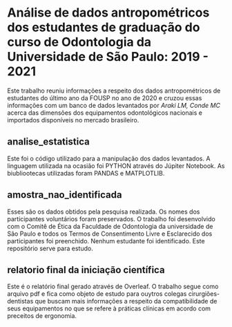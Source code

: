 # Análise de dados antropométricos dos estudantes de graduação do curso de Odontologia da Universidade de São Paulo: 2019 - 2021

Este trabalho reuniu informações a respeito dos dados antropométricos de estudantes do último ano da FOUSP no ano de 2020 e cruzou essas informações com um banco de dados levantados por _Araki LM, Conde MC_ acerca das dimensões dos equipamentos odontológicos nacionais e importados disponíveis no mercado brasileiro. 

## analise_estatistica
Este foi o código utilizado para a manipulação dos dados levantados. A linguagem utilizada na ocasião foi PYTHON através do Júpiter Notebook. As biubliootecas utilizadas foram PANDAS e MATPLOTLIB. 

## amostra_nao_identificada
Esses são os dados obtidos pela pesquisa realizada. Os nomes dos participantes voluntários foram preservados. O trabalho foi desenvolvido com o Comitê de Ética da Faculdade de Odontologia da universidade de São Paulo e todos os Termos de Consentimento Livre e Esclarecido dos participantes foi preenchido. Nenhum estudante foi identificado. Este repositório serve para estudo.

## relatorio final da iniciação científica

Este é o relatório final gerado através de Overleaf. O trabalho segue como arquivo pdf e fica como objeto de estudo para ouytros colegas cirurgiões-dentistas que buscam mais informações a respeito da compatibilidade de seus equipamentos no que se refere à práticas clínicas em acordo com preceitos de ergonomia.


